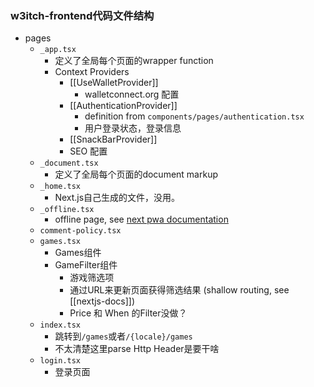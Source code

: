### w3itch-frontend代码文件结构

- pages
	- `_app.tsx`
		- 定义了全局每个页面的wrapper function
		- Context Providers
			- [[UseWalletProvider]]
				- walletconnect.org 配置
			- [[AuthenticationProvider]]
				- definition from `components/pages/authentication.tsx`
				- 用户登录状态，登录信息
			- [[SnackBarProvider]]
			- SEO 配置
	- `_document.tsx`
		- 定义了全局每个页面的document markup
	- `_home.tsx`
		- Next.js自己生成的文件，没用。
	- `_offline.tsx`
		- offline page, see [next pwa documentation]([https://github.com/shadowwalker/next-pwa#offline-fallbacks](https://github.com/shadowwalker/next-pwa#offline-fallbacks))
	- `comment-policy.tsx`
	- `games.tsx`
		- Games组件
		- GameFilter组件
			- 游戏筛选项
			- 通过URL来更新页面获得筛选结果 (shallow routing, see [[nextjs-docs]])
			- Price 和 When 的Filter没做？
	- `index.tsx`
		- 跳转到`/games`或者`/{locale}/games`
		- 不太清楚这里parse Http Header是要干啥
	- `login.tsx`
		- 登录页面